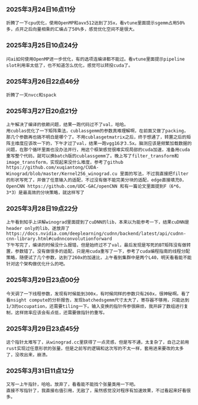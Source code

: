 ### 2025年3月24日16点11分
    折腾了一下cpu优化，使用OpenMP和avx512达到了35x，看vtune里面提示sgemm占用50%多，点开之后向量相乘的汇编占了50%多，感觉优化空间不是很大。
### 2025年3月25日10点24分
    问ai如何使用OpenMP进一步优化，有的选项连编译都不能过。看vtune里面提示pipeline slot利用率太低了，也不知道怎么优化，感觉可以转投cuda了。
### 2025年3月26日22点46分
    折腾了一天nvcc和spack
### 2025年3月27日20点21分
    上午解决了编译的依赖问题，结果一跑代码过不了val，哈哈。
    用cublas优化了一下矩阵乘法，cublassgemm的参数真难理解啊，在前面又做了packing，那几个参数再也搞不明白是哪个了。不用cublasgetmatrix之后，终于想通了，转置之后的矩阵主维度应该改一下的，下午才过了val，结果一跑vgg16才3.5x。脑测应该是频繁加载数据的问题，在那个循环里面也没办法并行，用这个框架感觉很难实现局部的cuda加速，准备用cuda重写整个代码，就可以换batch版的cublassgemm了。晚上写了filter_transform和image_transform，实现起来没什么难度，参考了github https://github.com/xuqiantong/CUDA-Winograd/blob/master/Kernel256_winograd.cu 里面的写法，不过我直接把filter的形状写死了，并做了任意输入的适配，不过没有做不能完美分块的适配，edge直接填充0，OpenCNN https://github.com/UDC-GAC/openCNN 和有一篇论文里面提到F（6*6，3*3）是最高效的分块策略，就这样写了
### 2025年3月28日19点22分
    上午看到知乎上详解winograd里面提到了cuDNN的lib，本来以为能参考一下，结果cuDNN是header only的lib，遂放弃了https://docs.nvidia.com/deeplearning/cudnn/backend/latest/api/cudnn-cnn-library.html#cudnnconvolutionforward
    下午写完了，编译的时候没什么报错，但是始终过不了val，最后发现是写死的BT矩阵没有做转置，参数错了。没有做很多的适配，只是用cuda重写了一下，参考了cuda编程指南的线程分配策略，随便试了几个参数，达到了260x的加速比，上午看到集群中是两个L40，明天看看能不能针对这个架构做优化什么的吧。
### 2025年3月29日23点00分
    今天调了一下线程参数，发现有时候能到300x，有时候同样的参数只有260x，很神秘啊。看了看nsight compute的分析报告，发现batchedsgemm尺寸太大了，寄存器不够用，只能达到1/3的occupation，还需要tiling一下。输入变换的指针传参很麻烦，我开辟了数组进行复制，这样效率应该会有点低，还需要做指针的重写。
### 2025年3月29日23点45分
    这个指针太难写了，从winograd.cc里获得了一点灵感，但是写不通，太复杂了，自己之前用rust实现过任意形状的张量，但是之前写的逻辑和这次写的不太一样，套用进来要改的太多了，没改出来，崩溃。
### 2025年3月31日11点12分
    又写一上午指针，哈哈。放弃了，看看能不能找个张量类用一下吧。
    直接不写指针了，我直接右值引用，无敌了，虽然感觉没对程序有加速效果，不过看起来好看很多。
